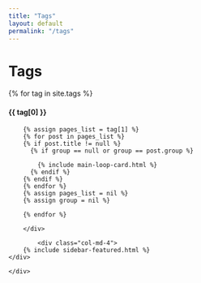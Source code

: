 ```yaml
---
title: "Tags"
layout: default
permalink: "/tags"
---
```

<div class="container">
    <div class="row justify-content-center">
        <div class="col-md-8">
            <h1 class="font-weight-bold title h6 text-uppercase mb-4">Tags</h1>
        {% for tag in site.tags %} 
        <h4 class="font-weight-bold spanborder text-capitalize" id="{{ tag[0] | downcase }}"><span>{{ tag[0] }}</span></h4>
            
        {% assign pages_list = tag[1] %}
        {% for post in pages_list %}
        {% if post.title != null %}
          {% if group == null or group == post.group %}
         
            {% include main-loop-card.html %}
          {% endif %}
        {% endif %}
        {% endfor %}
        {% assign pages_list = nil %}
        {% assign group = nil %}

        {% endfor %}

        </div>
        
            <div class="col-md-4">
        {% include sidebar-featured.html %}    
    </div>
        
    </div>
</div>

